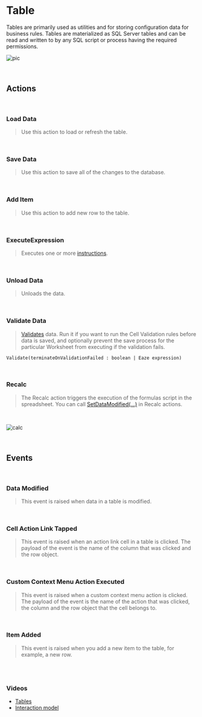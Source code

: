 
# Table

Tables are primarily used as utilities and for storing configuration data for business rules. Tables are materialized as SQL Server tables and can be read and written to by any SQL script or process having the required permissions. 
<br/>

![pic](https://profitbasedocs.blob.core.windows.net/images/HTtb%20(5).png)

<br/>

## Actions
<br/>

### Load Data

>Use this action to load or refresh the table.

<br/>

### Save Data

>Use this action to save all of the changes to the database.

<br/>

### Add Item

>Use this action to add new row to the table.


<br/>

### ExecuteExpression

>Executes one or more [instructions](../programmingmodel/instructions.md).


<br/>

### Unload Data

>Unloads the data.

<br/>

### Validate Data

>[Validates](../programmingmodel/instructions/validate.md) data. Run it if you want to run the Cell Validation rules before data is saved, and optionally prevent the save process for the particular Worksheet from executing if the validation fails.

```
Validate(terminateOnValidationFailed : boolean | Eaze expression)
```


<br/>

### Recalc

>The Recalc action triggers the execution of the formulas script in the spreadsheet. You can call [SetDataModified(…)](../programmingmodel/instructions/setdatamodified.md) in Recalc actions.

<br/>


![calc](https://profitbasedocs.blob.core.windows.net/images/calculations.png)


<br/>





## Events
<br/>

### Data Modified

> This event is raised when data in a table is modified. 
 
<br/>

### Cell Action Link Tapped

> This event is raised when an action link cell in a table is clicked. The payload of the event is the name of the column that was clicked and the row object.

<br/>

### Custom Context Menu Action Executed

> This event is raised when a custom context menu action is clicked. The payload of the event is the name of the action that was clicked, the column and the row object that the cell belongs to.


<br/>

### Item Added

> This event is raised when you add a new item to the table, for example, a new row. 

<br/>




<br/>

### Videos

* [Tables](../../../videos/tables.md)
* [Interaction model](../../../videos/workbooks/interactions.md)